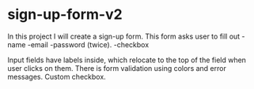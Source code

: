 # sign-up-form-v2

In this project I will create a sign-up form.
This form asks user to fill out
-name
-email
-password (twice).
-checkbox

Input fields have labels inside, which relocate to the top of the field when user
clicks on them.
There is form validation using colors and error messages.
Custom checkbox.
